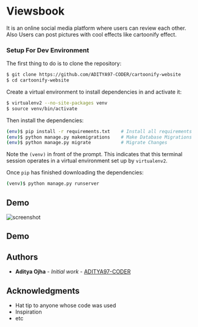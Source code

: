 # Viewsbook
It is an online social media platform where users can review each other. Also Users can post pictures with cool effects like cartoonify effect.


### Setup For Dev Environment

The first thing to do is to clone the repository:

```sh
$ git clone https://github.com/ADITYA97-CODER/cartoonify-website
$ cd cartoonify-website
```

Create a virtual environment to install dependencies in and activate it:

```sh
$ virtualenv2 --no-site-packages venv
$ source venv/bin/activate
```
Then install the dependencies:

```sh
(env)$ pip install -r requirements.txt    # Install all requirements
(env)$ python manage.py makemigrations    # Make Database Migrations
(env)$ python manage.py migrate           # Migrate Changes
```
Note the `(venv)` in front of the prompt. This indicates that this terminal
session operates in a virtual environment set up by `virtualenv2`.

Once `pip` has finished downloading the dependencies:
```sh
(venv)$ python manage.py runserver
```
## Demo
![screenshot](https://github.com/ADITYA97-CODER/cartoonify-website/blob/a2da1c4ac9fb0329f0e0015dc7f97c8b0fc055b9/login%20and%206%20more%20pages%20-%20Personal%20-%20Microsoft%E2%80%8B%20Edge%203_27_2023%2012_31_22%20PM.png)


## Demo

## Authors

* **Aditya Ojha** - *Initial work* - [ADITYA97-CODER](https://github.com/ADITYA97-CODER)


## Acknowledgments

* Hat tip to anyone whose code was used
* Inspiration
* etc


